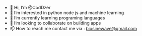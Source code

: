 - 👋 Hi, I’m @CodDzer
- 👀 I’m interested in python node js and machine learning
- 🌱 I’m currently learning programing languages
- 💞️ I’m looking to collaborate on building apps
- 📫 How to reach me contact me via : biosinewave@gmail.com

<!---
CodDzer/CodDzer is a ✨ special ✨ repository because its `README.md` (this file) appears on your GitHub profile.
You can click the Preview link to take a look at your changes.
--->
